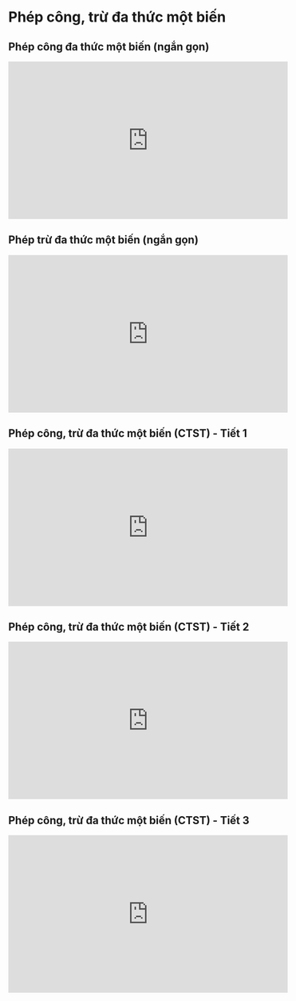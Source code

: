# Phép công, trừ đa thức một biến
## Phép công đa thức một biến (ngắn gọn)
<iframe width="560" height="315" src="https://www.youtube.com/embed/g_l3VOEdrgI?si=kVCkxrv3Zs1_mfhu" title="YouTube video player" frameborder="0" allow="accelerometer; autoplay; clipboard-write; encrypted-media; gyroscope; picture-in-picture; web-share" referrerpolicy="strict-origin-when-cross-origin" allowfullscreen></iframe>

## Phép trừ đa thức một biến (ngắn gọn)
<iframe width="560" height="315" src="https://www.youtube.com/embed/VjrvdwBCBig?si=uS49pvkjCiZGSkbG" title="YouTube video player" frameborder="0" allow="accelerometer; autoplay; clipboard-write; encrypted-media; gyroscope; picture-in-picture; web-share" referrerpolicy="strict-origin-when-cross-origin" allowfullscreen></iframe>

## Phép công, trừ đa thức một biến (CTST) - Tiết 1
<iframe width="560" height="315" src="https://www.youtube.com/embed/byEprGZBjgo?si=HT0bIofn89H5Z6tT" title="YouTube video player" frameborder="0" allow="accelerometer; autoplay; clipboard-write; encrypted-media; gyroscope; picture-in-picture; web-share" referrerpolicy="strict-origin-when-cross-origin" allowfullscreen></iframe>

## Phép công, trừ đa thức một biến (CTST) - Tiết 2
<iframe width="560" height="315" src="https://www.youtube.com/embed/noj0BJUeHjs?si=rf0uJ7i-cwQgl8BO" title="YouTube video player" frameborder="0" allow="accelerometer; autoplay; clipboard-write; encrypted-media; gyroscope; picture-in-picture; web-share" referrerpolicy="strict-origin-when-cross-origin" allowfullscreen></iframe>

## Phép công, trừ đa thức một biến (CTST) - Tiết 3
<iframe width="560" height="315" src="https://www.youtube.com/embed/TwgB-gCSGJ0?si=hng_m97ucuOvcHQY" title="YouTube video player" frameborder="0" allow="accelerometer; autoplay; clipboard-write; encrypted-media; gyroscope; picture-in-picture; web-share" referrerpolicy="strict-origin-when-cross-origin" allowfullscreen></iframe>